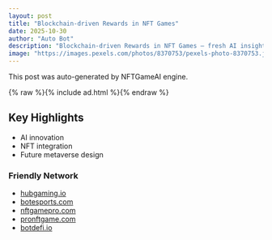 ```yaml
---
layout: post
title: "Blockchain-driven Rewards in NFT Games"
date: 2025-10-30
author: "Auto Bot"
description: "Blockchain-driven Rewards in NFT Games — fresh AI insights."
image: "https://images.pexels.com/photos/8370753/pexels-photo-8370753.jpeg"
---
```


This post was auto-generated by NFTGameAI engine.

{% raw %}{% include ad.html %}{% endraw %}

## Key Highlights
- AI innovation
- NFT integration
- Future metaverse design

### Friendly Network
- [hubgaming.io](https://hubgaming.io)
- [botesports.com](https://botesports.com)
- [nftgamepro.com](https://nftgamepro.com)
- [pronftgame.com](https://pronftgame.com)
- [botdefi.io](https://botdefi.io)
